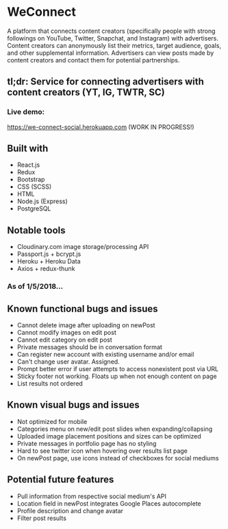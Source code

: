 # WeConnect

A platform that connects content creators
(specifically people with strong followings on YouTube, Twitter, Snapchat, and Instagram) with advertisers.
Content creators can anonymously list their metrics, target audience, goals, and other supplemental information.
Advertisers can view posts made by content creators and contact them for potential partnerships.

## tl;dr: Service for connecting advertisers with content creators (YT, IG, TWTR, SC)

### Live demo: 
<https://we-connect-social.herokuapp.com> (WORK IN PROGRESS!)

## Built with
* React.js
* Redux
* Bootstrap
* CSS (SCSS)
* HTML
* Node.js (Express)
* PostgreSQL

## Notable tools
* Cloudinary.com image storage/processing API
* Passport.js + bcrypt.js
* Heroku + Heroku Data
* Axios + redux-thunk


### As of 1/5/2018...
## Known functional bugs and issues
* Cannot delete image after uploading on newPost
* Cannot modify images on edit post
* Cannot edit category on edit post
* Private messages should be in conversation format
* Can register new account with existing username and/or email
* Can't change user avatar. Assigned.
* Prompt better error if user attempts to access nonexistent post via URL
* Sticky footer not working. Floats up when not enough content on page
* List results not ordered

## Known visual bugs and issues
* Not optimized for mobile
* Categories menu on new/edit post slides when expanding/collapsing
* Uploaded image placement positions and sizes can be optimized
* Private messages in portfolio page has no styling
* Hard to see twitter icon when hovering over results list page
* On newPost page, use icons instead of checkboxes for social mediums

## Potential future features
* Pull information from respective social medium's API
* Location field in newPost integrates Google Places autocomplete
* Profile description and change avatar
* Filter post results